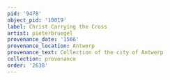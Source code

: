 ```yaml
---
pid: '9478'
object_pid: '10019'
label: Christ Carrying the Cross
artist: pieterbruegel
provenance_date: '1566'
provenance_location: Antwerp
provenance_text: Collection of the city of Antwerp
collection: provenance
order: '2638'
---
```

